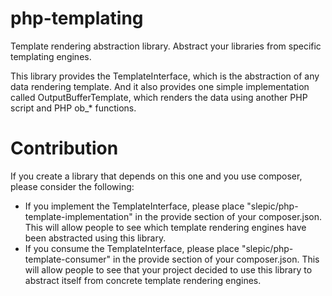# php-templating
Template rendering abstraction library. Abstract your libraries from specific templating engines.

This library provides the TemplateInterface, which is the abstraction of any data rendering template.
And it also provides one simple implementation called OutputBufferTemplate, which renders the data using another PHP script and PHP ob_* functions.

# Contribution

If you create a library that depends on this one and you use composer, please consider the following:
* If you implement the TemplateInterface, please place "slepic/php-template-implementation" in the provide section of your composer.json. This will allow people to see which template rendering engines have been abstracted using this library.
* If you consume the TemplateInterface, please place "slepic/php-template-consumer" in the provide section of your composer.json. This will allow people to see that your project decided to use this library to abstract itself from concrete template rendering engines.
